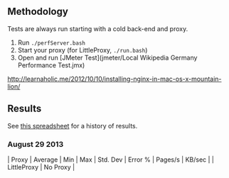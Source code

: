 ## Methodology

Tests are always run starting with a cold back-end and proxy.

1. Run `./perfServer.bash`
2. Start your proxy (for LittleProxy, `./run.bash`)
3. Open and run [JMeter Test](jmeter/Local Wikipedia Germany Performance Test.jmx)


http://learnaholic.me/2012/10/10/installing-nginx-in-mac-os-x-mountain-lion/



## Results

See [this spreadsheet](http://goo.gl/9MEDX3) for a history of results.
 
### August 29 2013

| Proxy       | Average | Min | Max | Std. Dev | Error % | Pages/s | KB/sec |
| LittleProxy 
| No Proxy    |